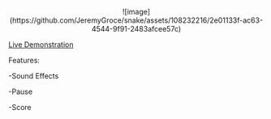 <p align="center">
  ![image](https://github.com/JeremyGroce/snake/assets/108232216/2e01133f-ac63-4544-9f91-2483afcee57c)
  
  [Live Demonstration](https://jeremygroce.github.io/snake/src/index.html)


</p>


Features: 

-Sound Effects

-Pause 

-Score
